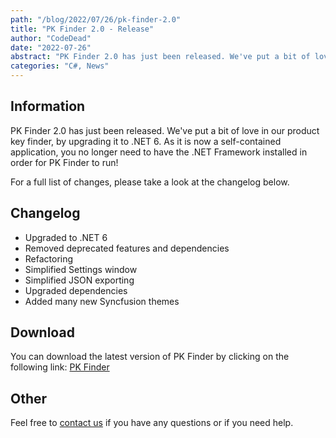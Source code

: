 ```yaml
---
path: "/blog/2022/07/26/pk-finder-2.0"
title: "PK Finder 2.0 - Release"
author: "CodeDead"
date: "2022-07-26"
abstract: "PK Finder 2.0 has just been released. We've put a bit of love in our product key finder, by upgrading it to .NET 6..."
categories: "C#, News"
---
```

## Information

PK Finder 2.0 has just been released. We've put a bit of love in our product key finder, by upgrading it to .NET 6.
As it is now a self-contained application, you no longer need to have the .NET Framework installed in order for PK Finder to run!

For a full list of changes, please take a look at the changelog below.

## Changelog

* Upgraded to .NET 6
* Removed deprecated features and dependencies
* Refactoring
* Simplified Settings window
* Simplified JSON exporting
* Upgraded dependencies
* Added many new Syncfusion themes

## Download

You can download the latest version of PK Finder by clicking on the following link:
[PK Finder](https://codedead.com/software/pk-finder)

## Other

Feel free to [contact us](/contact) if you have any questions or if you need help.
